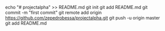 echo "# projectalpha" >> README.md
git init
git add README.md
git commit -m "first commit"
git remote add origin https://github.com/zepedrobessa/projectalpha.git
git push -u origin master
git add README.md